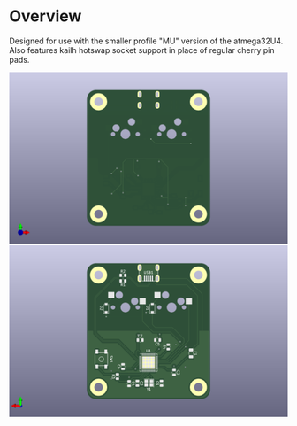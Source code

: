 # Overview
Designed for use with the smaller profile "MU" version of the atmega32U4. Also features kailh hotswap socket support in place of regular cherry pin pads.

![render](images/top_render.png)
![render](images/bottom_render.png)
